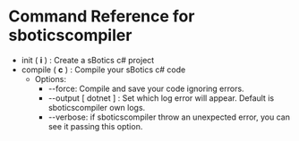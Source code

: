 # Command Reference for sboticscompiler

 - init ( **i** ) : Create a sBotics c# project
 - compile ( **c** ) : Compile your sBotics c# code
    - Options:
      - --force: Compile and save your code ignoring errors.
      - --output [ dotnet ] : Set which log error will appear. Default is sboticscompiler own logs.
      - --verbose: if sboticscompiler throw an unexpected error, you can see it passing this option.

